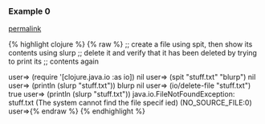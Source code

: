 ### Example 0
[permalink](#example-0)

{% highlight clojure %}
{% raw %}
;; create a file using spit, then show its contents using slurp
;; delete it and verify that it has been deleted by trying to print its
;; contents again

user=> (require '[clojure.java.io :as io])
nil
user=> (spit "stuff.txt" "blurp")
nil
user=> (println (slurp "stuff.txt"))
blurp
nil
user=> (io/delete-file "stuff.txt")
true
user=> (println (slurp "stuff.txt"))
java.io.FileNotFoundException: stuff.txt (The system cannot find the file specif
ied) (NO_SOURCE_FILE:0)
user=>{% endraw %}
{% endhighlight %}


